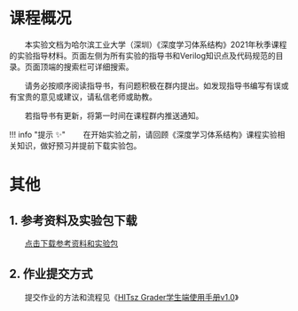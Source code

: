 # 课程概况

&emsp;&emsp;本实验文档为哈尔滨工业大学（深圳）《深度学习体系结构》2021年秋季课程的实验指导材料。页面左侧为所有实验的指导书和Verilog知识点及代码规范的目录。页面顶端的搜索栏可详细搜索。

&emsp;&emsp;请务必按顺序阅读指导书，有问题积极在群内提出。如发现指导书编写有误或有宝贵的意见或建议，请私信老师或助教。

&emsp;&emsp;若指导书有更新，将第一时间在课程群内推送通知。


!!! info "提示 :sparkles:"
    &emsp;&emsp;在开始实验之前，请回顾《深度学习体系结构》课程实验相关知识，做好预习并提前下载实验包。

# 其他

## 1. 参考资料及实验包下载

&emsp;&emsp;[点击下载参考资料和实验包](https://gitee.com/hitsz-cslab/dla/tree/2020/stupkt)

## 2. 作业提交方式

&emsp;&emsp;提交作业的方法和流程见《[HITsz Grader学生端使用手册v1.0](https://gitee.com/hitsz-cslab/dla/blob/2020/stupkt/HITsz%20Grader%E5%AD%A6%E7%94%9F%E7%AB%AF%E4%BD%BF%E7%94%A8%E6%89%8B%E5%86%8CV1.0.pdf)》